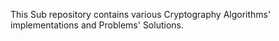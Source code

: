This Sub repository contains various Cryptography Algorithms' implementations and Problems' Solutions.
